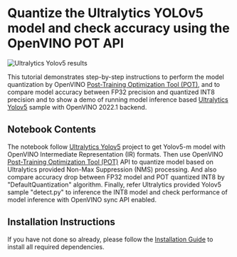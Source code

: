# Quantize the Ultralytics YOLOv5 model and check accuracy using the OpenVINO POT API

![Ultralytics Yolov5 results](https://user-images.githubusercontent.com/44352144/177097174-cfe78939-e946-445e-9fce-d8897417ef8e.png)


This tutorial demonstrates step-by-step instructions to perform the model quantization by OpenVINO [Post-Training Optimization Tool (POT)](https://docs.openvino.ai/latest/pot_introduction.html), and to compare model accuracy between FP32 precision and quantized INT8 precision and to show a demo of running model inference based [Ultralytics Yolov5](https://github.com/ultralytics/yolov5) sample with OpenVINO 2022.1 backend.

## Notebook Contents

The notebook follow [Ultralytics Yolov5](https://github.com/ultralytics/yolov5) project to get Yolov5-m model with OpenVINO Intermediate Representation (IR) formats. Then use OpenVINO [Post-Training Optimization Tool (POT)](https://docs.openvino.ai/latest/pot_introduction.html) API to quantize model based on Ultralytics provided Non-Max Suppression (NMS) processing. And also compare accuracy drop between FP32 model and POT quantized INT8 by "DefaultQuantization" algorithm. Finally, refer Ultralytics provided Yolov5 sample "detect.py" to inference the INT8 model and check performance of model inference with OpenVINO sync API enabled.

## Installation Instructions

If you have not done so already, please follow the [Installation Guide](../../README.md) to install all required dependencies.
